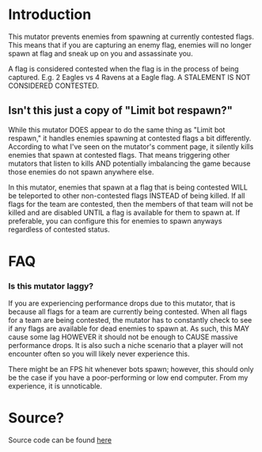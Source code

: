 # Introduction
This mutator prevents enemies from spawning at currently contested flags. This means that if you are capturing an enemy flag, enemies will no longer spawn at flag and sneak up on you and assassinate you.

A flag is considered contested when the flag is in the process of being captured. E.g. 2 Eagles vs 4 Ravens at a Eagle flag. A STALEMENT IS NOT CONSIDERED CONTESTED.

## Isn't this just a copy of "Limit bot respawn?"
While this mutator DOES appear to do the same thing as "Limit bot respawn," it handles enemies spawning at contested flags a bit differently. According to what I've seen on the mutator's comment page, it silently kills enemies that spawn at contested flags. That means triggering other mutators that listen to kills AND potentially imbalancing the game because those enemies do not spawn anywhere else.

In this mutator, enemies that spawn at a flag that is being contested WILL be teleported to other non-contested flags INSTEAD of being killed. If all flags for the team are contested, then the members of that team will not be killed and are disabled UNTIL a flag is available for them to spawn at. If preferable, you can configure this for enemies to spawn anyways regardless of contested status.

# FAQ
### Is this mutator laggy?
If you are experiencing performance drops due to this mutator, that is because all flags for a team are currently being contested. When all flags for a team are being contested, the mutator has to constantly check to see if any flags are available for dead enemies to spawn at. As such, this MAY cause some lag HOWEVER it should not be enough to CAUSE massive performance drops. It is also such a niche scenario that a player will not encounter often so you will likely never experience this.

There might be an FPS hit whenever bots spawn; however, this should only be the case if you have a poor-performing or low end computer. From my experience, it is unnoticable.

# Source?
Source code can be found [here](https://github.com/MianReplicate/No-Spawning-on-Contested)

